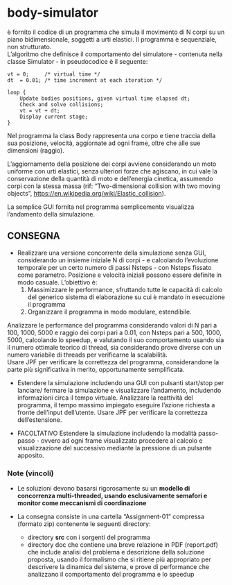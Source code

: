 # body-simulator

è fornito il codice di un programma  che simula il movimento di N corpi su un piano bidimensionale, soggetti a urti 
elastici. Il programma è sequenziale, non strutturato.  
L’algoritmo che definisce il comportamento del simulatore - contenuta nella classe Simulator - in pseudocodice è il 
seguente:

```$xslt
vt = 0;     /* virtual time */         
dt  = 0.01; /* time increment at each iteration */
        
loop {
    Update bodies positions, given virtual time elapsed dt;
    Check and solve collisions;
    vt = vt + dt;   
    Display current stage;
}
```
Nel programma la class Body rappresenta una corpo e tiene traccia della sua posizione, velocità, aggiornate ad ogni 
frame, oltre che alle sue dimensioni (raggio).  

L’aggiornamento della posizione dei corpi avviene considerando un moto uniforme con urti elastici, senza ulteriori forze
che agiscano, in cui vale la conservazione della quantità di moto e dell’energia cinetica, assumendo corpi con la stessa
massa (rif: “Two-dimensional collision with two moving objects”, https://en.wikipedia.org/wiki/Elastic_collision).

La semplice GUI fornita nel programma semplicemente visualizza l’andamento della simulazione.  

## CONSEGNA

- Realizzare una versione concorrente della simulazione senza GUI, considerando un insieme iniziale N di corpi - e 
calcolando l’evoluzione temporale per un certo numero di passi Nsteps - con Nsteps fissato come parametro. Posizione e
velocità iniziali possono essere definite in modo casuale. L’obiettivo è:
  1. Massimizzare le performance, sfruttando tutte le capacità di calcolo del generico  sistema di elaborazione su cui è
   mandato in esecuzione il programma
  2. Organizzare il programma in modo modulare, estendibile.

Analizzare le performance del programma considerando valori di N pari a 100, 1000, 5000 e raggio dei corpi pari a 0.01, 
con Nsteps pari a 500, 1000, 5000, calcolando lo speedup, e valutando il suo comportamento usando sia il numero ottimale
teorico di thread, sia considerando prove diverse con un numero variabile di threads per verificarne la scalabilità.   
 Usare JPF per verificare la correttezza del programma, considerandone la parte più significativa in merito, 
 opportunamente semplificata.

- Estendere la simulazione includendo una GUI con pulsanti start/stop per lanciare/ fermare la simulazione e 
visualizzare l’andamento, includendo informazioni circa il tempo virtuale. Analizzare la reattività del programma, il 
tempo massimo impiegato eseguire l’azione richiesta a fronte dell’input dell’utente.
Usare JPF per verificare la correttezza dell’estensione.

- FACOLTATIVO Estendere la simulazione includendo la modalità passo-passo - ovvero ad ogni frame visualizzato 
procedere al calcolo e visualizzazione del successivo mediante la pressione di un pulsante apposito.

### Note (vincoli)

- Le soluzioni devono basarsi rigorosamente su un **modello di concorrenza multi-threaded, usando esclusivamente 
semafori e monitor come meccanismi di coordinazione**

- La consegna consiste in una cartella “Assignment-01” compressa (formato zip) contenente le seguenti directory:
  * directory **src** con i sorgenti del programma
  * directory doc che contiene una breve relazione in PDF (report.pdf) che include analisi del problema e descrizione 
  della soluzione proposta, usando il formalismo che si ritiene più appropriato per descrivere la dinamica del sistema, 
  e prove di performance che analizzano il comportamento del programma e lo speedup
